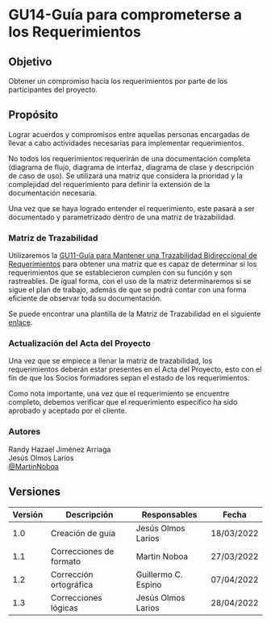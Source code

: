 # GU14-Guía para comprometerse a los Requerimientos


## Objetivo

Obtener un compromiso hacia los requerimientos por parte de los participantes del proyecto.

## Propósito

Lograr acuerdos y compromisos entre aquellas personas encargadas de llevar a cabo actividades necesarias para implementar requerimientos.

No todos los requerimientos requerirán de una documentación completa (diagrama de flujo, diagrama de interfaz, diagrama de clase y descripción de caso de uso). Se utilizará una  matriz que considera la prioridad y la complejidad del requerimiento para definir la extensión de la documentación necesaria.

Una vez que se haya logrado entender el requerimiento, este pasará a ser documentado y parametrizado dentro de una matriz de trazabilidad.



### Matriz de Trazabilidad

Utilizaremos la [GU11-Guía para Mantener una Trazabilidad Bidireccional de Requerimientos](https://mutateinc.github.io/Guias/GU11/) para obtener una matriz que es capaz de determinar si los requerimientos que se establecieron cumplen con su función y son rastreables.
De igual forma, con el uso de la matriz determinaremos si se sigue el plan de trabajo, además de que se podrá contar con una forma eficiente de observar toda su documentación.

Se puede encontrar una plantilla de la Matriz de Trazabilidad en el siguiente [enlace](https://docs.google.com/spreadsheets/d/1fzVtNj_sg70hLxa0lR3XwFcB0ptDGkGWR44euACIPrM/edit?usp=sharing).



### Actualización del Acta del Proyecto

Una vez que se empiece a llenar la matriz de trazabilidad, los requerimientos deberán estar presentes en el Acta del Proyecto, esto con el fin de que los Socios formadores sepan el estado de los requerimientos. 


Como nota importante, una vez que el requerimiento se encuentre completo, debemos verificar que el requerimiento específico ha sido aprobado y aceptado por el cliente.


### Autores
Randy Hazael Jiménez Arriaga  
Jesús Olmos Larios  
[@MartinNoboa](https://www.github.com/MartinNoboa)

## Versiones

| Versión | Descripción             | Responsables   | Fecha      |
| ------- | ----------------------- | -------------- | ---------- |
| 1.0     | Creación de guía        | Jesús Olmos Larios | 18/03/2022 |
| 1.1     | Correcciones de formato | Martin Noboa | 27/03/2022 |
| 1.2     | Corrección ortográfica  | Guillermo C. Espino | 07/04/2022 |
| 1.3     | Correcciones lógicas    | Jesús Olmos Larios | 28/04/2022 |






